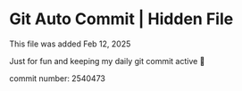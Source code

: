 # Git Auto Commit | Hidden File

This file was added Feb 12, 2025

Just for fun and keeping my daily git commit active 🤪

commit number: 2540473
